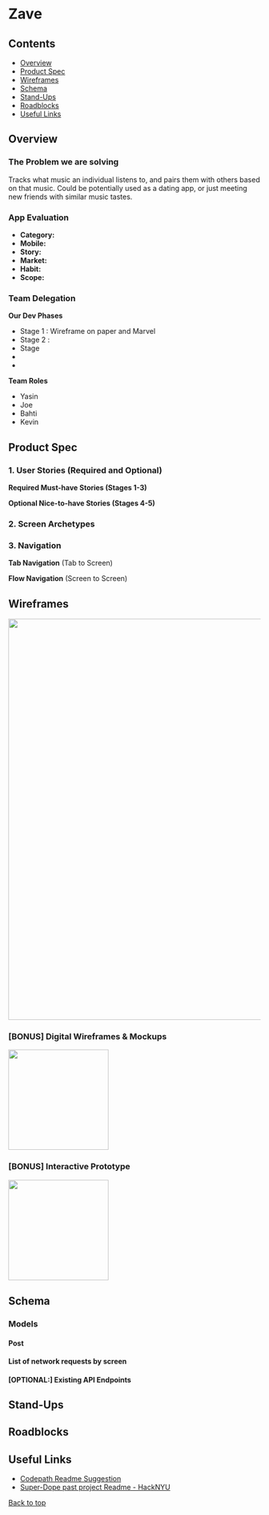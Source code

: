 # Zave

## Contents
- [Overview](#Overview)
- [Product Spec](#Product-Spec)
- [Wireframes](#Wireframes)
- [Schema](#Schema)
- [Stand-Ups](#Stand-Ups)
- [Roadblocks](#Roadblocks)
- [Useful Links](#[Useful-Links)


## Overview
### The Problem we are solving
Tracks what music an individual listens to, and pairs them with others based on that music. Could be potentially used as a dating app, or just meeting new friends with similar music tastes.

### App Evaluation
- **Category:** 
- **Mobile:** 
- **Story:** 
- **Market:** 
- **Habit:** 
- **Scope:** 


### Team Delegation
**Our Dev Phases**
- Stage 1 : Wireframe on paper and Marvel
- Stage 2 :
- Stage 
-
-

**Team Roles**
- Yasin 
- Joe 
- Bahti 
- Kevin


## Product Spec
### 1. User Stories (Required and Optional)

**Required Must-have Stories (Stages 1-3)**


**Optional Nice-to-have Stories (Stages 4-5)**


### 2. Screen Archetypes


### 3. Navigation

**Tab Navigation** (Tab to Screen)



**Flow Navigation** (Screen to Screen)


## Wireframes
<img src="https://i.imgur.com/9CrjH1K.jpg" width=800><br>

### [BONUS] Digital Wireframes & Mockups
<img src="https://i.imgur.com/lYHn37F.jpg" height=200>

### [BONUS] Interactive Prototype
<img src="https://i.imgur.com/AiKfE5g.gif" width=200>

## Schema 
### Models
#### Post

#### List of network requests by screen
  

#### [OPTIONAL:] Existing API Endpoints


## Stand-Ups

## Roadblocks

## Useful Links
- [Codepath Readme Suggestion](https://github.com/codepath/me102_group_project_example#Product-Spec)
- [Super-Dope past project Readme - HackNYU](https://github.com/matthewbrod01/Uplift)


[Back to top](#contents)








